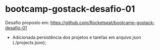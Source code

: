 # bootcamp-gostack-desafio-01

Desafio proposto em:
https://github.com/Rocketseat/bootcamp-gostack-desafio-01
 
- Adicionada persistência dos projetos e tarefas em arquivo json (./projects.json);
